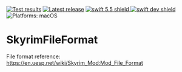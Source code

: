 [comment]: <> (Header Generated by ActionStatus 2.0.5 - 477)

[![Test results][tests shield]][actions] [![Latest release][release shield]][releases] [![swift 5.5 shield] ![swift dev shield]][swift] ![Platforms: macOS][platforms shield]

[release shield]: https://img.shields.io/github/v/release/elegantchaos/SkyrimFileFormat
[platforms shield]: https://img.shields.io/badge/platforms-macOS-lightgrey.svg?style=flat "macOS"
[tests shield]: https://github.com/elegantchaos/SkyrimFileFormat/workflows/Tests/badge.svg
[swift 5.5 shield]: https://img.shields.io/badge/swift-5.5-F05138.svg "Swift 5.5"
[swift dev shield]: https://img.shields.io/badge/swift-dev-F05138.svg "Swift dev"

[swift]: https://swift.org
[releases]: https://github.com/elegantchaos/SkyrimFileFormat/releases
[actions]: https://github.com/elegantchaos/SkyrimFileFormat/actions

[comment]: <> (End of ActionStatus Header)

# SkyrimFileFormat

File format reference: https://en.uesp.net/wiki/Skyrim_Mod:Mod_File_Format
